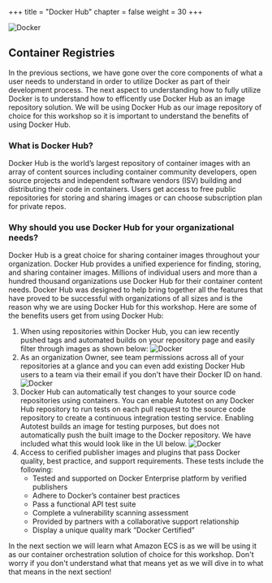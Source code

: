 +++
title = "Docker Hub"
chapter = false
weight = 30
+++

![Docker](/images/docker-ecs-overview.png)

## Container Registries 

In the previous sections, we have gone over the core components of what a user needs to understand in order to utilize Docker as part of their development process. The next aspect to understanding how to fully utilize Docker is to understand how to efficently use Docker Hub as an image repository solution. We will be using Docker Hub as our image repository of choice for this workshop so it is important to understand the benefits of using Docker Hub. 

### What is Docker Hub?
Docker Hub is the world’s largest repository of container images with an array of content sources including container community developers, open source projects and independent software vendors (ISV) building and distributing their code in containers. Users get access to free public repositories for storing and sharing images or can choose subscription plan for private repos.

### Why should you use Docker Hub for your organizational needs?
Docker Hub is a great choice for sharing container images throughout your organization. Docker Hub provides a unified experience for finding, storing, and sharing container images. Millions of individual users and more than a hundred thousand organizations use Docker Hub for their container content needs. Docker Hub was designed to help bring together all the features that have proved to be successful with organizations of all sizes and is the reason why we are using Docker Hub for this workshop. Here are some of the benefits users get from using Docker Hub:

1. When using repositories within Docker Hub, you can iew recently pushed tags and automated builds on your repository page and easily filter through images as shown below:
![Docker](/images/Docker-Hub-Consolidation-Image-2.png)
2. As an organization Owner, see team permissions across all of your repositories at a glance and you can even add existing Docker Hub users to a team via their email if you don't have their Docker ID on hand. 
![Docker](/images/docker-hub-org.png)
3. Docker Hub can automatically test changes to your source code repositories using containers. You can enable Autotest on any Docker Hub repository to run tests on each pull request to the source code repository to create a continuous integration testing service. Enabling Autotest builds an image for testing purposes, but does not automatically push the built image to the Docker repository. We have included what this would look like in the UI below. 
![Docker](/images/index-dashboard.png)
4. Access to cerified publisher images and plugins that pass Docker quality, best practice, and support requirements. These tests include the following: 
    - Tested and supported on Docker Enterprise platform by verified publishers
    - Adhere to Docker’s container best practices
    - Pass a functional API test suite
    - Complete a vulnerability scanning assessment
    - Provided by partners with a collaborative support relationship
    - Display a unique quality mark “Docker Certified”

In the next section we will learn what Amazon ECS is as we will be using it as our container orchestration solution of choice for this workshop. Don't worry if you don't understand what that means yet as we will dive in to what that means in the next section!
